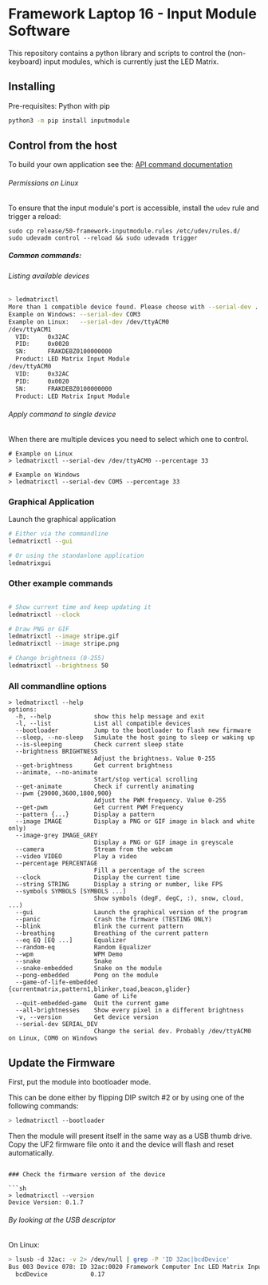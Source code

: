 # Framework Laptop 16 - Input Module Software

This repository contains a python library and scripts to control the
(non-keyboard) input modules, which is currently just the LED Matrix.

## Installing

Pre-requisites: Python with pip

```sh
python3 -m pip install inputmodule
```

## Control from the host

To build your own application see the: [API command documentation](https://github.com/FrameworkComputer/inputmodule-rs/tree/main/commands.md)

###### Permissions on Linux
To ensure that the input module's port is accessible, install the `udev` rule and trigger a reload:

```
sudo cp release/50-framework-inputmodule.rules /etc/udev/rules.d/
sudo udevadm control --reload && sudo udevadm trigger
```

##### Common commands:

###### Listing available devices

```sh
> ledmatrixctl
More than 1 compatible device found. Please choose with --serial-dev ...
Example on Windows: --serial-dev COM3
Example on Linux:   --serial-dev /dev/ttyACM0
/dev/ttyACM1
  VID:     0x32AC
  PID:     0x0020
  SN:      FRAKDEBZ0100000000
  Product: LED Matrix Input Module
/dev/ttyACM0
  VID:     0x32AC
  PID:     0x0020
  SN:      FRAKDEBZ0100000000
  Product: LED Matrix Input Module
```

###### Apply command to single device

When there are multiple devices you need to select which one to control.

```
# Example on Linux
> ledmatrixctl --serial-dev /dev/ttyACM0 --percentage 33

# Example on Windows
> ledmatrixctl --serial-dev COM5 --percentage 33
```

### Graphical Application

Launch the graphical application

```sh
# Either via the commandline
ledmatrixctl --gui

# Or using the standanlone application
ledmatrixgui
```

### Other example commands

```sh

# Show current time and keep updating it
ledmatrixctl --clock

# Draw PNG or GIF
ledmatrixctl --image stripe.gif
ledmatrixctl --image stripe.png

# Change brightness (0-255)
ledmatrixctl --brightness 50
```

### All commandline options

```
> ledmatrixctl --help
options:
  -h, --help            show this help message and exit
  -l, --list            List all compatible devices
  --bootloader          Jump to the bootloader to flash new firmware
  --sleep, --no-sleep   Simulate the host going to sleep or waking up
  --is-sleeping         Check current sleep state
  --brightness BRIGHTNESS
                        Adjust the brightness. Value 0-255
  --get-brightness      Get current brightness
  --animate, --no-animate
                        Start/stop vertical scrolling
  --get-animate         Check if currently animating
  --pwm {29000,3600,1800,900}
                        Adjust the PWM frequency. Value 0-255
  --get-pwm             Get current PWM Frequency
  --pattern {...}       Display a pattern
  --image IMAGE         Display a PNG or GIF image in black and white only)
  --image-grey IMAGE_GREY
                        Display a PNG or GIF image in greyscale
  --camera              Stream from the webcam
  --video VIDEO         Play a video
  --percentage PERCENTAGE
                        Fill a percentage of the screen
  --clock               Display the current time
  --string STRING       Display a string or number, like FPS
  --symbols SYMBOLS [SYMBOLS ...]
                        Show symbols (degF, degC, :), snow, cloud, ...)
  --gui                 Launch the graphical version of the program
  --panic               Crash the firmware (TESTING ONLY)
  --blink               Blink the current pattern
  --breathing           Breathing of the current pattern
  --eq EQ [EQ ...]      Equalizer
  --random-eq           Random Equalizer
  --wpm                 WPM Demo
  --snake               Snake
  --snake-embedded      Snake on the module
  --pong-embedded       Pong on the module
  --game-of-life-embedded {currentmatrix,pattern1,blinker,toad,beacon,glider}
                        Game of Life
  --quit-embedded-game  Quit the current game
  --all-brightnesses    Show every pixel in a different brightness
  -v, --version         Get device version
  --serial-dev SERIAL_DEV
                        Change the serial dev. Probably /dev/ttyACM0 on Linux, COM0 on Windows
```

## Update the Firmware

First, put the module into bootloader mode.

This can be done either by flipping DIP switch #2 or
by using one of the following commands: 

```sh
> ledmatrixctl --bootloader
```

Then the module will present itself in the same way as a USB thumb drive.
Copy the UF2 firmware file onto it and the device will flash and reset automatically.
```

### Check the firmware version of the device

```sh
> ledmatrixctl --version
Device Version: 0.1.7
```

###### By looking at the USB descriptor

On Linux:

```sh
> lsusb -d 32ac: -v 2> /dev/null | grep -P 'ID 32ac|bcdDevice'
Bus 003 Device 078: ID 32ac:0020 Framework Computer Inc LED Matrix Input Module
  bcdDevice            0.17
```

